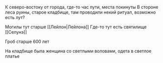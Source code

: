К северо-востоку от города, где-то час пути, места покинуты
В стороне леса руины, старое кладбище, там проводили некий ритуал, возможно есть лут?

Могилы тут старше [[Лейлон|Лейлона]]
Где-то тут есть святилище [[Селунэ]]

Гроб старше 600 лет

На кладбище была женщина со светлыми воловами, одета в светлое платье